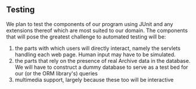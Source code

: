 ## Testing

We plan to test the components of our program using JUnit and any extensions
thereof which are most suited to our domain. The components that will pose the
greatest challenge to automated testing will be:

1. the parts with which users will directly interact, namely the servlets
   handling each web page. Human input may have to be simulated.
1. the parts that rely on the presence of real Archive data in the database. We
   will have to construct a dummy database to serve as a test bed for our (or
   the ORM library's) queries
1. multimedia support, largely because these too will be interactive


